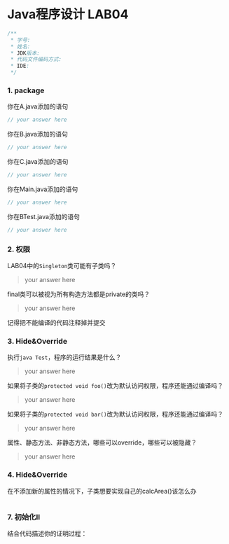 # Java程序设计 LAB04

```java
/**
 * 学号: 
 * 姓名:
 * JDK版本:
 * 代码文件编码方式:
 * IDE:
 */
```



### 1.  package

你在A.java添加的语句

```java
// your answer here
```

你在B.java添加的语句

```java
// your answer here
```

你在C.java添加的语句

```java
// your answer here
```

你在Main.java添加的语句

```java
// your answer here
```

你在BTest.java添加的语句

```java
// your answer here
```



### 2.  权限

LAB04中的`Singleton`类可能有子类吗？

> your answer here

final类可以被视为所有构造方法都是private的类吗？

> your answer here

记得把不能编译的代码注释掉并提交



### 3.  Hide&Override

执行`java Test`，程序的运行结果是什么？

> your answer here

如果将子类的`protected void foo()`改为默认访问权限，程序还能通过编译吗？

> your answer here

如果将子类的`protected void bar()`改为默认访问权限，程序还能通过编译吗？

> your answer here

属性、静态方法、非静态方法，哪些可以override，哪些可以被隐藏？

> your answer here



### 4.  Hide&Override

在不添加新的属性的情况下，子类想要实现自己的calcArea()该怎么办

```java

```



### 7. 初始化II

结合代码描述你的证明过程：

